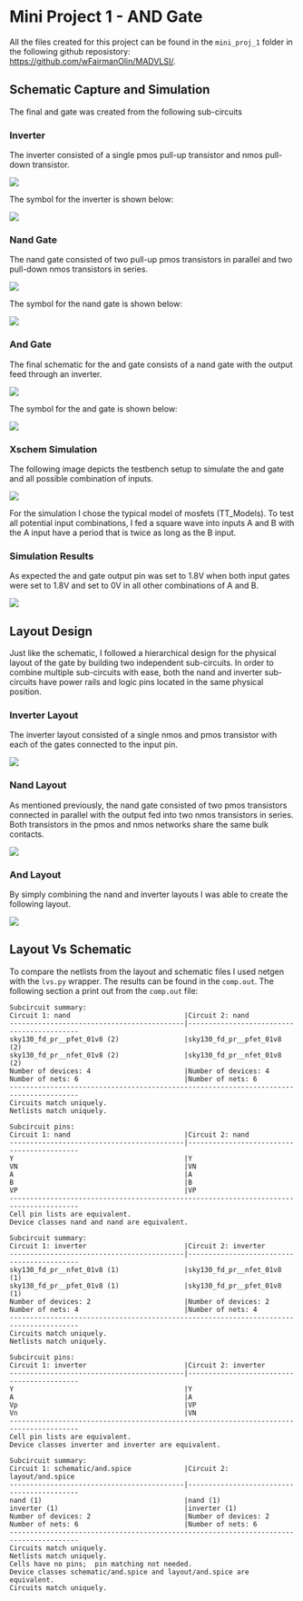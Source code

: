 # Mini Project 1 - AND Gate

All the files created for this project can be found in the `mini_proj_1` folder in the following github reposistory: https://github.com/wFairmanOlin/MADVLSI/.

## Schematic Capture and Simulation
The final and gate was created from the following sub-circuits

### Inverter
The inverter consisted of a single pmos pull-up transistor and nmos pull-down transistor.

![](img/inverter_schematic.png)

The symbol for the inverter is shown below:

![](img/inverter_symbol.png)

### Nand Gate
The nand gate consisted of two pull-up pmos transistors in parallel and two pull-down nmos transistors in series.

![](img/nand_schematic.png)

The symbol for the nand gate is shown below:

![](img/nand_symbol.png)

### And Gate
The final schematic for the and gate consists of a nand gate with the output feed through an inverter.

![](img/and_schematic.png)

The symbol for the and gate is shown below:

![](img/nand_symbol.png)


### Xschem Simulation
The following image depicts the testbench setup to simulate the and gate and all possible combination of inputs.

![](img/and_test_bench.png)

For the simulation I chose the typical model of mosfets (TT_Models). To test all potential input combinations, I fed a square wave into inputs A and B with the A input have a period that is twice as long as the B input. 

### Simulation Results
As expected the and gate output pin was set to 1.8V when both input gates were set to 1.8V and set to 0V in all other combinations of A and B. 

![](img/xschem_simulation.png)

## Layout Design
Just like the schematic, I followed a hierarchical design for the physical layout of the gate by building two independent sub-circuits. In order to combine multiple sub-circuits with ease, both the nand and inverter sub-circuits have power rails and logic pins located in the same physical position. 

### Inverter Layout
The inverter layout consisted of a single nmos and pmos transistor with each of the gates connected to the input pin.

![](img/inverter_layout.png)

### Nand Layout
As mentioned previously, the nand gate consisted of two pmos transistors connected in parallel with the output fed into two nmos transistors in series. Both transistors in the pmos and nmos networks share the same bulk contacts.

![](img/nand_layout.png)

### And Layout
By simply combining the nand and inverter layouts I was able to create the following layout.

![](img/and_layout.png)

## Layout Vs Schematic
To compare the netlists from the layout and schematic files I used netgen with the `lvs.py` wrapper. The results can be found in the `comp.out`. The following section a print out from the `comp.out` file:

```
Subcircuit summary:
Circuit 1: nand                            |Circuit 2: nand                            
-------------------------------------------|-------------------------------------------
sky130_fd_pr__pfet_01v8 (2)                |sky130_fd_pr__pfet_01v8 (2)                
sky130_fd_pr__nfet_01v8 (2)                |sky130_fd_pr__nfet_01v8 (2)                
Number of devices: 4                       |Number of devices: 4                       
Number of nets: 6                          |Number of nets: 6                          
---------------------------------------------------------------------------------------
Circuits match uniquely.
Netlists match uniquely.

Subcircuit pins:
Circuit 1: nand                            |Circuit 2: nand                            
-------------------------------------------|-------------------------------------------
Y                                          |Y                                          
VN                                         |VN                                         
A                                          |A                                          
B                                          |B                                          
VP                                         |VP                                         
---------------------------------------------------------------------------------------
Cell pin lists are equivalent.
Device classes nand and nand are equivalent.

Subcircuit summary:
Circuit 1: inverter                        |Circuit 2: inverter                        
-------------------------------------------|-------------------------------------------
sky130_fd_pr__nfet_01v8 (1)                |sky130_fd_pr__nfet_01v8 (1)                
sky130_fd_pr__pfet_01v8 (1)                |sky130_fd_pr__pfet_01v8 (1)                
Number of devices: 2                       |Number of devices: 2                       
Number of nets: 4                          |Number of nets: 4                          
---------------------------------------------------------------------------------------
Circuits match uniquely.
Netlists match uniquely.

Subcircuit pins:
Circuit 1: inverter                        |Circuit 2: inverter                        
-------------------------------------------|-------------------------------------------
Y                                          |Y                                          
A                                          |A                                          
Vp                                         |VP                                         
Vn                                         |VN                                         
---------------------------------------------------------------------------------------
Cell pin lists are equivalent.
Device classes inverter and inverter are equivalent.

Subcircuit summary:
Circuit 1: schematic/and.spice             |Circuit 2: layout/and.spice                
-------------------------------------------|-------------------------------------------
nand (1)                                   |nand (1)                                   
inverter (1)                               |inverter (1)                               
Number of devices: 2                       |Number of devices: 2                       
Number of nets: 6                          |Number of nets: 6                          
---------------------------------------------------------------------------------------
Circuits match uniquely.
Netlists match uniquely.
Cells have no pins;  pin matching not needed.
Device classes schematic/and.spice and layout/and.spice are equivalent.
Circuits match uniquely.
```




